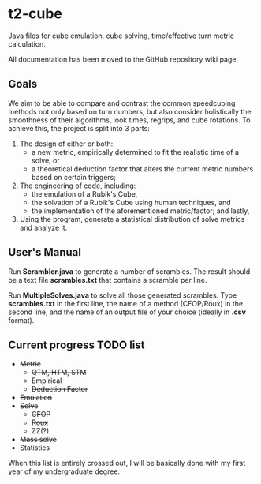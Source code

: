 # t2-cube

Java files for cube emulation, cube solving, time/effective turn metric calculation.

All documentation has been moved to the GitHub repository wiki page.

## Goals

We aim to be able to compare and contrast the common speedcubing methods not only based on turn numbers, but also consider holistically the smoothness of their algorithms, look times, regrips, and cube rotations. To achieve this, the project is split into 3 parts:

1. The design of either or both: 
    - a new metric, empirically determined to fit the realistic time of a solve, or
    - a theoretical deduction factor that alters the current metric numbers based on certain triggers;
2. The engineering of code, including:
    - the emulation of a Rubik's Cube,
    - the solvation of a Rubik's Cube using human techniques, and
    - the implementation of the aforementioned metric/factor; and lastly,
3. Using the program, generate a statistical distribution of solve metrics and analyze it.

## User's Manual

Run **Scrambler.java** to generate a number of scrambles. The result should be a text file **scrambles.txt** that contains a scramble per line.

Run **MultipleSolves.java** to solve all those generated scrambles. Type **scrambles.txt** in the first line, the name of a method (CFOP/Roux) in the second line, and the name of an output file of your choice (ideally in **.csv** format).

## Current progress TODO list

* ~~Metric~~
    - ~~QTM, HTM, STM~~
    - ~~Empirical~~
    - ~~Deduction Factor~~
* ~~Emulation~~
* ~~Solve~~
    - ~~CFOP~~
    - ~~Roux~~
    - ZZ(?)
* ~~Mass solve~~
* Statistics

When this list is entirely crossed out, I will be basically done with my first year of my undergraduate degree.